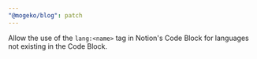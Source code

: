 ```yaml
---
"@mogeko/blog": patch
---
```


Allow the use of the `lang:<name>` tag in Notion's Code Block for languages not existing in the Code Block.
